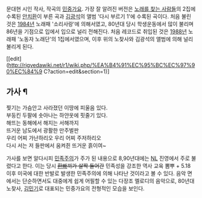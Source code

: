   

문대현 시인 작사, 작곡의 [민중가요](%EB%AF%BC%EC%A4%91%EA%B0%80%EC%9A%94.md). 가장 잘 알려진
버전은 [노래를 찾는 사람들](%EB%85%B8%EB%9E%98%EB%A5%BC%20%EC%B0%BE%EB%8A%94%20%EC%82%AC%EB%9E%8C%EB%93%A4.md)의 2집에 수록된 [안치환](%EC%95%88%EC%B9%98%ED%99%98.md)이 부른
곡과 [김광석](%EA%B9%80%EA%B4%91%EC%84%9D.md)의 앨범 '다시 부르기 1'에 수록된 곡이다. 처음 불린 것은
[1984년](1984%EB%85%84.md) 노래패 '소리사랑'에 의해서였고, 80년대 당시 학생운동에서 많이 불리며 86년을
기점으로 입에서 입으로 널리 전해진다. 처음 레코드로 취입된 것은 [1988년](1988%EB%85%84.md) 노래패 '노동자
노래단'의 1집에서였으며, 이후 위의 노찾사와 김광석의 앨범에 의해 널리 불리게 된다.

  

[[edit](http://rigvedawiki.net/r1/wiki.php/%EA%B4%91%EC%95%BC%EC%97%90%EC%84%9
C?action=edit&section=1)]

## 가사 ¶

찢기는 가슴안고 사라졌던 이땅에 피울음 있다.  
부둥킨 두팔에 솟아나는 하얀옷에 핏줄기 있다.  
해뜨는 동해에서 해지는 서해까지  
뜨거운 남도에서 광활한 만주벌판  
우리 어찌 가난하리오 우리 어찌 주저하리오  
다시 서는 저 들판에서 움켜쥔 뜨거운 흙이여~

  
가사를 보면 알다시피 [민족주의](%EB%AF%BC%EC%A1%B1%EC%A3%BC%EC%9D%98.md)가 주가 된 내용으로
8,90년대에는 [NL](NL.md) 진영에서 주로 불렸다고 한다. 이는 당시
<del>[환빠](%ED%99%98%EB%B9%A0.md)끼가 살짝 들어간</del> 민족성을 강조한 역사 교육 뽐뿌 + 5.18 이후
미국에 대한 반발로 발생한 민족주의에 의해 나타난 것이라고 볼 수 있다. 음악 면에서는 단순하면서도 대중에게 쉽게 어필할 수 있는 다장조
멜로디의 음악으로, 80년대 노찾사, [김민기](%EA%B9%80%EB%AF%BC%EA%B8%B0.md)로 대표되는 민중가요의 전형적인
모습을 보인다.


